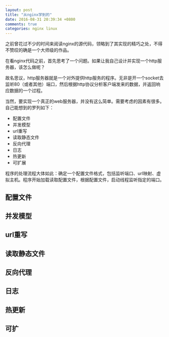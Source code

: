 ```yaml
---
layout: post
title: "从nginx学到的"
date: 2016-08-31 20:39:34 +0800
comments: true
categories: nginx linux
---
```


之前曾花过不少的时间来阅读nginx的源代码，领略到了其实现的精巧之处，不得不赞叹的确是一个大师级的作品。

在看nginx代码之前，首先思考了一个问题。如果让我自己设计并实现一个http服务器，该怎么做呢？

故名思议，http服务器就是一个对外提供http服务的程序。无非是开一个socket去监听80（或者其他）端口，然后根据http协议分析客户端发来的数据，并返回响应数据的一个过程。

当然，要实现一个真正的web服务器，并没有这么简单。需要考虑的因素有很多。自己能想到的罗列如下：

- 配置文件
- 并发模型
- url重写
- 读取静态文件
- 反向代理
- 日志
- 热更新
- 可扩展

程序的处理流程大体如此：确定一个配置文件格式，包括监听端口、url映射、虚拟主机。程序开始加载读取配置文件，根据配置文件，启动线程监听指定的端口。

## 配置文件
## 并发模型
## url重写
## 读取静态文件
## 反向代理
## 日志
## 热更新
## 可扩